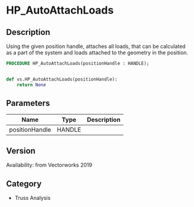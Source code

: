 # HP_AutoAttachLoads

## Description
Using the given position handle, attaches all loads, that can be calculated as a part of the system and loads attached to the geometry in the position.

```pascal
PROCEDURE HP_AutoAttachLoads(positionHandle : HANDLE);
```

```python

def vs.HP_AutoAttachLoads(positionHandle):
    return None
```

## Parameters
|Name|Type|Description|
|---|---|---|
|positionHandle|HANDLE||

## Version
Availability: from Vectorworks 2019
## Category
* Truss Analysis

